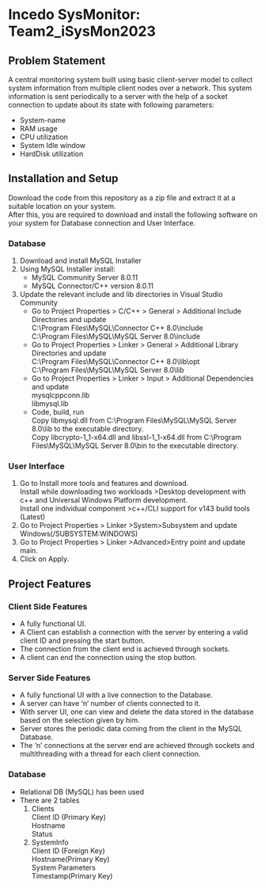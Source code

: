 <h1> Incedo SysMonitor: Team2_iSysMon2023</h1>
<h2>Problem Statement</h2>
A central monitoring system built using basic client-server model to collect system information from multiple client nodes over a network. This system information is sent periodically to a server with the help of a socket connection to update about its state with following parameters:
<ul>
  <li>System-name</li>
  <li>RAM usage</li>
  <li>CPU utilization</li>
  <li>System Idle window</li>
  <li>HardDisk utilization</li>
</ul>

<h2>Installation and Setup</h2>
Download the code from this repository as a zip file and extract it at a suitable location on your system.<br>
After this, you are required to download and install the following software on your system for Database connection and User Interface.<br> 
<h3>Database</h3>
<ol>
  <li>  
    Download and install MySQL Installer
  </li> 
  <li>
    Using MySQL Installer install: 
    <ul>
      <li>MySQL Community Server 8.0.11</li> 
      <li>MySQL Connector/C++ version 8.0.11</li>
    </ul>
  </li> 
  <li>
    Update the relevant include and lib directories in Visual Studio Community
    <ul>
      <li>Go to Project Properties > C/C++ > General > Additional Include Directories and update<br>
        C:\Program Files\MySQL\Connector C++ 8.0\include <br>
        C:\Program Files\MySQL\MySQL Server 8.0\include 
      </li>
      <li>	Go to Project Properties > Linker > General > Additional Library Directories and update<br>
        C:\Program Files\MySQL\Connector C++ 8.0\lib\opt <br>
        C:\Program Files\MySQL\MySQL Server 8.0\lib 
      </li>
      <li>	Go to Project Properties > Linker > Input > Additional Dependencies and update<br>
        mysqlcppconn.lib <br>
        libmysql.lib
      </li>
  </li>
  <li>	Code, build, run <br>
      Copy libmysql.dll from C:\Program Files\MySQL\MySQL Server 8.0\lib to the executable directory. <br>
      Copy libcrypto-1_1-x64.dll and libssl-1_1-x64.dll from C:\Program Files\MySQL\MySQL Server 8.0\bin to the executable directory.
   </li>
</ol>

<h3>User Interface</h3>
<ol>	
  <li>Go to Install more tools and features and download.<br> 
           Install while downloading two workloads >Desktop development with c++ and Universal Windows Platform development.<br>
           Install one individual component >c++/CLI support for v143 build tools    
            (Latest)                 
  </li> 
  <li>	Go to Project Properties > Linker >System>Subsystem and update Windows(/SUBSYSTEM:WINDOWS)</li>
  <li>	Go to Project Properties > Linker >Advanced>Entry point and update main.</li>
  <li>	Click on Apply.</li>
</ol>

<h2>Project Features</h2>
<h3>Client Side Features</h3>
<ul>
  <li>A fully functional UI.</li>
  <li>A Client can establish a connection with the server by entering a valid client ID and pressing the start button.</li>
  <li>The connection from the client end is achieved through sockets.</li>
  <li>A client can end the connection using the stop button.</li>
</ul>
<h3>Server Side Features</h3>
<ul>
  <li>A fully functional UI with a live connection to the Database.</li>
  <li>A server can have ‘n’ number of clients connected to it.</li>
  <li>With server UI, one can view and delete the data stored in the database based on the selection given by him.</li>
  <li>Server stores the periodic data coming from the client in the MySQL Database.</li>
  <li>The ‘n’ connections at the server end are achieved through sockets and multithreading with a thread for each client connection.</li>
</ul>
<h3>Database</h3>
<ul>
  <li>Relational DB (MySQL) has been used</li>
  <li>
    There are 2 tables
    <ol>
      <li>Clients<br>Client ID (Primary Key)<br>Hostname <br>Status</li>
      <li>SystemInfo<br>Client ID (Foreign Key)<br>Hostname(Primary Key)<br>System Parameters<br>Timestamp(Primary Key)</li>
    </ol>
  </li>
</ul>


